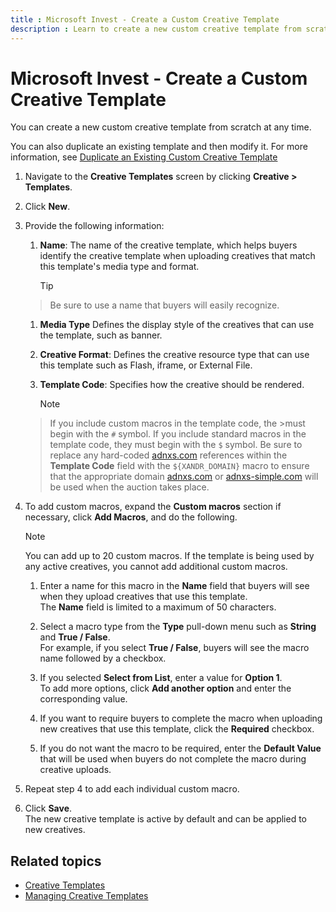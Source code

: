 ```yaml
---
title : Microsoft Invest - Create a Custom Creative Template
description : Learn to create a new custom creative template from scratch.
---
```



# Microsoft Invest - Create a Custom Creative Template 

You can create a new custom creative template from scratch at any time.

You can also duplicate an existing template and then modify it. For more
information, see [Duplicate an Existing Custom Creative Template](duplicate-an-existing-custom-creative-template.md)
1. Navigate to the **Creative Templates** screen by
    clicking
    **Creative \> Templates**.
1. Click **New**.
1. Provide the following information:
    1. **Name**: The name
        of the creative template, which helps buyers identify the creative template when uploading creatives that match this
        template's media type and format.

       > [!TIP]
      > Be sure to use a name that buyers will easily recognize.
    1. **Media Type** Defines the display style of the creatives that can use the template, such as banner.

    1. **Creative Format**: Defines the creative resource type that can use this template such as Flash, iframe, or External
        File.

    1. **Template Code**: Specifies how the creative should be rendered.
  
       > [!NOTE]
     > If you include custom macros in the template code, the >must begin with the `#` symbol. If you include standard macros in the template code, they must begin with the `$` symbol. Be sure to replace any hard-coded [adnxs.com](http://adnxs.com/) references within the **Template Code** field with the `${XANDR_DOMAIN}` macro to ensure that the appropriate domain [adnxs.com](http://adnxs.com/) or [adnxs-simple.com](http://adnxs-simple.com/) will be used when the auction takes place.

1. To add custom macros, expand the
**Custom macros** section if necessary, click **Add Macros**, and
do the following.

   > [!NOTE]
   > You can add up to 20 custom macros. If the template is being used by any active creatives, you cannot add additional custom macros.

    1. Enter a name for this macro in the **Name** field that buyers will see when they upload creatives that use this template.<br>The **Name** field is limited to a maximum of 50 characters.
    1. Select a macro type from the **Type** pull-down menu such as **String** and **True / False**. <br> For example, if you select **True /
        False**, buyers will see the macro name followed by a
        checkbox.

    1. If you selected **Select from List**, enter a
        value for **Option 1**.<br>
        To add more options, click **Add
        another option** and enter the corresponding value.

    1. If you want to require buyers to complete
        the macro when uploading new creatives that use this template,
        click the **Required**
        checkbox.
    1. If you do not want the macro to be
        required, enter the **Default
        Value** that will be used when buyers do not complete the macro during creative uploads.
1. Repeat step 4 to add each individual custom
    macro.
1. Click **Save**.<br>
The new creative template is active by default and can be applied to new creatives.

## Related topics

- [Creative Templates](creative-templates.md)
- [Managing Creative Templates](managing-creative-templates.md)

